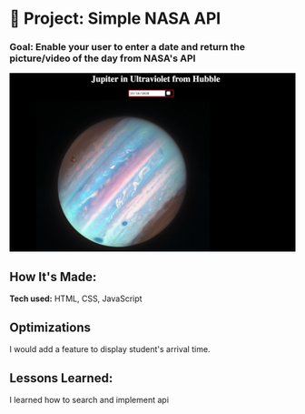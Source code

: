 # 🚀 Project: Simple NASA API

### Goal: Enable your user to enter a date and return the picture/video of the day from NASA's API

![nasa picture of the day](nasa.png)

## How It's Made:

**Tech used:** HTML, CSS, JavaScript

## Optimizations
I would add a feature to display student's arrival time.

## Lessons Learned:

I learned how to search and implement api

